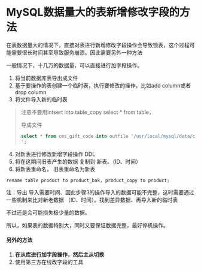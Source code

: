 # MySQL数据量大的表新增修改字段的方法

在表数据量大的情况下，直接对表进行新增修改字段操作会导致锁表，这个过程可能需要很长时间甚至导致服务崩溃。因此需要另外一种方法

一般情况下，十几万的数据量，可以直接进行加字段操作。



1. 将当前数据库表导出成文件
2. 基于要操作的表创建一个临时表，执行要修改的操作，比如add column或者drop column
3. 将文件导入新的临时表

> 注意不要用intsert into table_copy select * from table，
>
> 导成文件
>
> ```sql
> select * from cms_gift_code into outfile '/usr/local/mysql/data/cms_gift_code.txt' fields terminated by ',' line terminated by '
> ';
> ```

4. 对新表进行修改新增字段操作 DDL
5. 将在这期间旧表产生的数据 复制到 新表。（ID、时间）
6. 将新表重命名， 旧表重命名为新表

```
rename table product to product_bak, product_copy to product;  
```

注：导出 导入需要时间、因此步骤3的操作导入的数据可能不完整，这时需要通过一些机制来比对新老数据 （ID、时间）。找到差异数据、再导入新的临时表

不过还是会可能损失极少量的数据。

所以，如果表的数据特别大，同时又要保证数据完整，最好停机操作。

#### 另外的方法

1. **在从库进行加字段操作，然后主从切换**
2. 使用第三方在线改字段的工具